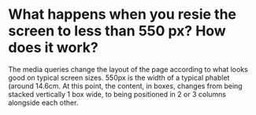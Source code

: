 <h1>What happens when you resie the screen to less than 550 px? How does it work?</h1>

<p>The media queries change the layout of the page according to what looks good on typical screen sizes. 550px is the width of a typical phablet (around 14.6cm. At this point, the content, in boxes, changes from being stacked vertically 1 box wide, to being positioned in 2 or 3 columns alongside each other.
</p>
